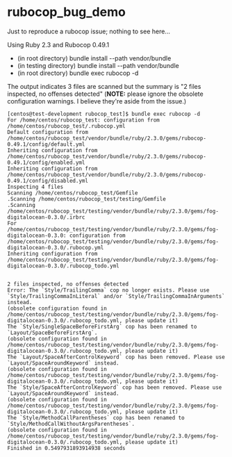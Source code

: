 # rubocop_bug_demo
Just to reproduce a rubocop issue; nothing to see here...

Using Ruby 2.3 and Rubocop 0.49.1
 * (in root directory) bundle install --path vendor/bundle
 * (in testing directory) bundle install --path vendor/bundle
 * (in root directory) bundle exec rubocop -d
 
 The output indicates 3 files are scanned but the summary is "2 files inspected, no offenses detected"
 (**NOTE:**  please ignore the obsolete configuration warnings. I believe they're aside from the issue.)
 
 ```
 [centos@test-development rubocop_test]$ bundle exec rubocop -d
For /home/centos/rubocop_test: configuration from /home/centos/rubocop_test/.rubocop.yml
Default configuration from /home/centos/rubocop_test/vendor/bundle/ruby/2.3.0/gems/rubocop-0.49.1/config/default.yml
Inheriting configuration from /home/centos/rubocop_test/vendor/bundle/ruby/2.3.0/gems/rubocop-0.49.1/config/enabled.yml
Inheriting configuration from /home/centos/rubocop_test/vendor/bundle/ruby/2.3.0/gems/rubocop-0.49.1/config/disabled.yml
Inspecting 4 files
Scanning /home/centos/rubocop_test/Gemfile
.Scanning /home/centos/rubocop_test/testing/Gemfile
.Scanning /home/centos/rubocop_test/testing/vendor/bundle/ruby/2.3.0/gems/fog-digitalocean-0.3.0/.irbrc
For /home/centos/rubocop_test/testing/vendor/bundle/ruby/2.3.0/gems/fog-digitalocean-0.3.0: configuration from /home/centos/rubocop_test/testing/vendor/bundle/ruby/2.3.0/gems/fog-digitalocean-0.3.0/.rubocop.yml
Inheriting configuration from /home/centos/rubocop_test/testing/vendor/bundle/ruby/2.3.0/gems/fog-digitalocean-0.3.0/.rubocop_todo.yml


2 files inspected, no offenses detected
Error: The `Style/TrailingComma` cop no longer exists. Please use `Style/TrailingCommaInLiteral` and/or `Style/TrailingCommaInArguments` instead.
(obsolete configuration found in /home/centos/rubocop_test/testing/vendor/bundle/ruby/2.3.0/gems/fog-digitalocean-0.3.0/.rubocop_todo.yml, please update it)
The `Style/SingleSpaceBeforeFirstArg` cop has been renamed to `Layout/SpaceBeforeFirstArg`.
(obsolete configuration found in /home/centos/rubocop_test/testing/vendor/bundle/ruby/2.3.0/gems/fog-digitalocean-0.3.0/.rubocop_todo.yml, please update it)
The `Layout/SpaceAfterControlKeyword` cop has been removed. Please use `Layout/SpaceAroundKeyword` instead.
(obsolete configuration found in /home/centos/rubocop_test/testing/vendor/bundle/ruby/2.3.0/gems/fog-digitalocean-0.3.0/.rubocop_todo.yml, please update it)
The `Style/SpaceAfterControlKeyword` cop has been removed. Please use `Layout/SpaceAroundKeyword` instead.
(obsolete configuration found in /home/centos/rubocop_test/testing/vendor/bundle/ruby/2.3.0/gems/fog-digitalocean-0.3.0/.rubocop_todo.yml, please update it)
The `Style/MethodCallParentheses` cop has been renamed to `Style/MethodCallWithoutArgsParentheses`.
(obsolete configuration found in /home/centos/rubocop_test/testing/vendor/bundle/ruby/2.3.0/gems/fog-digitalocean-0.3.0/.rubocop_todo.yml, please update it)
Finished in 0.5497931893914938 seconds
 ```
